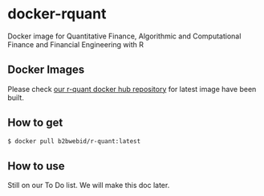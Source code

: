# docker-rquant

Docker image for Quantitative Finance, Algorithmic and Computational Finance and Financial
Engineering with R 

## Docker Images

Please check [our r-quant docker hub repository](https://hub.docker.com/r/b2bwebid/r-quant)
for latest image have been built.

## How to get

```bash
$ docker pull b2bwebid/r-quant:latest
```

## How to use

Still on our To Do list. We will make this doc later.

